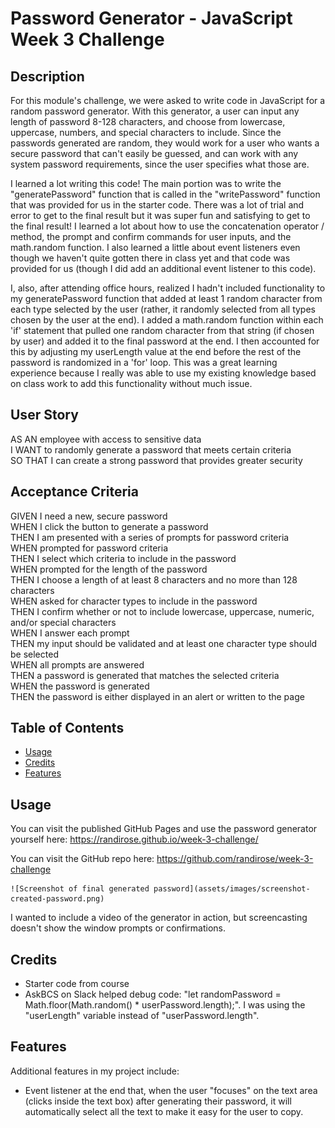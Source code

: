 # Password Generator - JavaScript Week 3 Challenge

## Description

For this module's challenge, we were asked to write code in JavaScript for a random password generator. With this generator, a user can input any length of password 8-128 characters, and choose from lowercase, uppercase, numbers, and special characters to include. Since the passwords generated are random, they would work for a user who wants a secure password that can't easily be guessed, and can work with any system password requirements, since the user specifies what those are.  

I learned a lot writing this code! The main portion was to write the "generatePassword" function that is called in the "writePassword" function that was provided for us in the starter code. There was a lot of trial and error to get to the final result but it was super fun and satisfying to get to the final result! I learned a lot about how to use the concatenation operator / method, the prompt and confirm commands for user inputs, and the math.random function. I also learned a little about event listeners even though we haven't quite gotten there in class yet and that code was provided for us (though I did add an additional event listener to this code).  

I, also, after attending office hours, realized I hadn't included functionality to my generatePassword function that added at least 1 random character from each type selected by the user (rather, it randomly selected from all types chosen by the user at the end). I added a math.random function within each 'if' statement that pulled one random character from that string (if chosen by user) and added it to the final password at the end. I then accounted for this by adjusting my userLength value at the end before the rest of the password is randomized in a 'for' loop. This was a great learning experience because I really was able to use my existing knowledge based on class work to add this functionality without much issue.

## User Story  

AS AN employee with access to sensitive data  
I WANT to randomly generate a password that meets certain criteria  
SO THAT I can create a strong password that provides greater security  

## Acceptance Criteria  

GIVEN I need a new, secure password  
WHEN I click the button to generate a password  
THEN I am presented with a series of prompts for password criteria  
WHEN prompted for password criteria  
THEN I select which criteria to include in the password  
WHEN prompted for the length of the password  
THEN I choose a length of at least 8 characters and no more than 128 characters  
WHEN asked for character types to include in the password  
THEN I confirm whether or not to include lowercase, uppercase, numeric, and/or special characters  
WHEN I answer each prompt  
THEN my input should be validated and at least one character type should be selected  
WHEN all prompts are answered  
THEN a password is generated that matches the selected criteria  
WHEN the password is generated  
THEN the password is either displayed in an alert or written to the page  


## Table of Contents

- [Usage](#usage)  
- [Credits](#credits)  
- [Features](#features)  

## Usage

You can visit the published GitHub Pages and use the password generator yourself here: https://randirose.github.io/week-3-challenge/  

You can visit the GitHub repo here: https://github.com/randirose/week-3-challenge  

    ![Screenshot of final generated password](assets/images/screenshot-created-password.png)

I wanted to include a video of the generator in action, but screencasting doesn't show the window prompts or confirmations.  

## Credits

- Starter code from course  
- AskBCS on Slack helped debug code: "let randomPassword = Math.floor(Math.random() * userPassword.length);". I was using the "userLength" variable instead of "userPassword.length".

## Features

Additional features in my project include:  

- Event listener at the end that, when the user "focuses" on the text area (clicks inside the text box) after generating their password, it will automatically select all the text to make it easy for the user to copy.


